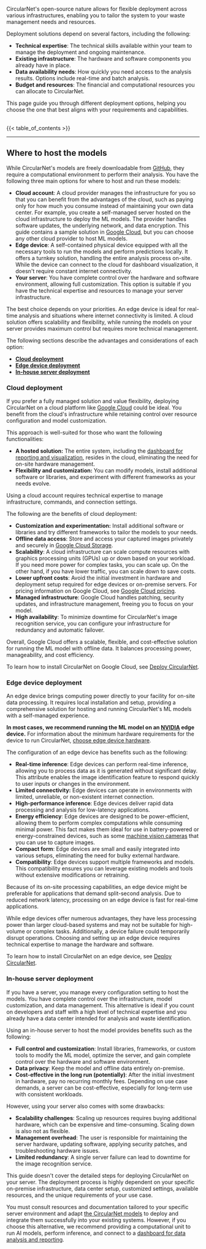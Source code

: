 CircularNet's open-source nature allows for flexible deployment across various
infrastructures, enabling you to tailor the system to your waste management
needs and resources.

Deployment solutions depend on several factors, including the following:

-  **Technical expertise**: The technical skills available within your team to
   manage the deployment and ongoing maintenance.
-  **Existing infrastructure**: The hardware and software components you already
   have in place.
-  **Data availability needs**: How quickly you need access to the analysis
   results. Options include real-time and batch analysis.
-  **Budget and resources**: The financial and computational resources you can
   allocate to CircularNet.

This page guide you through different deployment options, helping you choose the
one that best aligns with your requirements and capabilities. <br/><br/>

{{< table_of_contents >}}

---

## Where to host the models

While CircularNet's models are freely downloadable from [GitHub](https://github.com/tensorflow/models/tree/master/official/projects/waste_identification_ml), they require a computational environment to perform their analysis. You have the following three main options for where to host and run these models:

-  **Cloud account**: A cloud provider manages the infrastructure for you so
   that you can benefit from the advantages of the cloud, such as paying only
   for how much you consume instead of maintaining your own data center. For
   example, you create a self-managed server hosted on the cloud infrastructure
   to deploy the ML models. The provider handles software updates, the
   underlying network, and data encryption. This guide contains a sample
   solution in [Google Cloud](https://cloud.google.com/gcp), but you can choose
   any other cloud provider to host ML models.
-  **Edge device**: A self-contained physical device equipped with all the
   necessary tools to run the models and perform predictions locally. It offers
   a turnkey solution, handling the entire analysis process on-site. While the
   device can connect to the cloud for dashboard visualization, it doesn't
   require constant internet connectivity.
-  **Your server**: You have complete control over the hardware and software
   environment, allowing full customization. This option is suitable if you have
   the technical expertise and resources to manage your server infrastructure.

The best choice depends on your priorities. An edge device is ideal for
real-time analysis and situations where internet connectivity is limited. A
cloud solution offers scalability and flexibility, while running the models on
your server provides maximum control but requires more technical management.

The following sections describe the advantages and considerations of each
option:

-  [**Cloud deployment**](#cloud-deployment)
-  [**Edge device deployment**](#edge-device-deployment)
-  [**In-house server deployment**](#in-house-server-deployment)

### Cloud deployment

If you prefer a fully managed solution and value flexibility, deploying CircularNet on a cloud platform like [Google Cloud](https://cloud.google.com/) could be ideal. You benefit from the cloud's infrastructure while retaining control over resource configuration and model customization.

This approach is well-suited for those who want the following functionalities:

-  **A hosted solution:** The entire system, including the [dashboard for reporting and visualization](/official/projects/waste_identification_ml/circularnet-docs/content/view-data/), resides in the cloud, eliminating the need for on-site hardware management.
-  **Flexibility and customization:** You can modify models, install additional software or libraries, and experiment with different frameworks as your needs evolve.

Using a cloud account requires technical expertise to manage infrastructure,
commands, and connection settings.

The following are the benefits of cloud deployment:

-  **Customization and experimentation:** Install additional software or
   libraries and try different frameworks to tailor the models to your needs.
-  **Offline data access**: Store and access your captured images privately and
   securely in [Google Cloud Storage](https://cloud.google.com/storage).
-  **Scalability**: A cloud infrastructure can scale compute resources with
   graphics processing units (GPUs) up or down based on your workload. If you
   need more power for complex tasks, you can scale up. On the other hand, if
   you have lower traffic, you can scale down to save costs.
-  **Lower upfront costs**: Avoid the initial investment in hardware and
   deployment setup required for edge devices or on-premise servers. For pricing
   information on Google Cloud, see [Google Cloud pricing](https://cloud.google.com/pricing).
-  **Managed infrastructure**: Google Cloud handles patching, security updates,
   and infrastructure management, freeing you to focus on your model.
-  **High availability**: To minimize downtime for CircularNet's image
   recognition service, you can configure your infrastructure for redundancy and
   automatic failover.

Overall, Google Cloud offers a scalable, flexible, and cost-effective solution
for running the ML model with offline data. It balances processing power,
manageability, and cost efficiency.

To learn how to install CircularNet on Google Cloud, see [Deploy CircularNet](/official/projects/waste_identification_ml/circularnet-docs/content/deploy-cn/).

### Edge device deployment

An edge device brings computing power directly to your facility for on-site data
processing. It requires local installation and setup, providing a comprehensive
solution for hosting and running CircularNet's ML models with a self-managed
experience.

**In most cases, we recommend running the ML model on an [NVIDIA](https://www.nvidia.com/en-us/edge-computing/) edge device.** For information about the minimum hardware requirements for the device to run CircularNet, [choose edge device hardware](/official/projects/waste_identification_ml/circularnet-docs/content/system-req/choose-edge-device/).

The configuration of an edge device has benefits such as the following:

-  **Real-time inference**: Edge devices can perform real-time inference,
   allowing you to process data as it is generated without significant delay.
   This attribute enables the image identification feature to respond quickly to
   user inputs or changes in the environment.
-  **Limited connectivity:** Edge devices can operate in environments with
   limited, unreliable, or non-existent internet connection.
-  **High-performance inference**: Edge devices deliver rapid data processing
   and analysis for low-latency applications.
-  **Energy efficiency**: Edge devices are designed to be power-efficient,
   allowing them to perform complex computations while consuming minimal power.
   This fact makes them ideal for use in battery-powered or energy-constrained
   devices, such as some [machine vision cameras](/official/projects/waste_identification_ml/circularnet-docs/content/system-req/choose-camera/)
   that you can use to capture images.
-  **Compact form**: Edge devices are small and easily integrated into various
   setups, eliminating the need for bulky external hardware.
-  **Compatibility**: Edge devices support multiple frameworks and models. This
   compatibility ensures you can leverage existing models and tools without
   extensive modifications or retraining.

Because of its on-site processing capabilities, an edge device might be
preferable for applications that demand split-second analysis. Due to reduced
network latency, processing on an edge device is fast for real-time
applications.

While edge devices offer numerous advantages, they have less processing power
than larger cloud-based systems and may not be suitable for high-volume or
complex tasks. Additionally, a device failure could temporarily disrupt
operations. Choosing and setting up an edge device requires technical expertise
to manage the hardware and software.

To learn how to install CircularNet on an edge device, see [Deploy CircularNet](/official/projects/waste_identification_ml/circularnet-docs/content/deploy-cn/).

### In-house server deployment

If you have a server, you manage every configuration setting to host the models.
You have complete control over the infrastructure, model customization, and data
management. This alternative is ideal if you count on developers and staff with
a high level of technical expertise and you already have a data center intended
for analysis and waste identification.

Using an in-house server to host the model provides benefits such as the
following:

-  **Full control and customization**: Install libraries, frameworks, or custom
   tools to modify the ML model, optimize the server, and gain complete control
   over the hardware and software environment.
-  **Data privacy**: Keep the model and offline data entirely on-premise.
-  **Cost-effective in the long run (potentially)**: After the initial
   investment in hardware, pay no recurring monthly fees. Depending on use case
   demands, a server can be cost-effective, especially for long-term use with
   consistent workloads.

However, using your server also comes with some drawbacks:

-  **Scalability challenges**: Scaling up resources requires buying additional
   hardware, which can be expensive and time-consuming. Scaling down is also not
   as flexible.
-  **Management overhead**: The user is responsible for maintaining the server
   hardware, updating software, applying security patches, and troubleshooting
   hardware issues.
-  **Limited redundancy**: A single server failure can lead to downtime for the
   image recognition service.

This guide doesn't cover the detailed steps for deploying CircularNet on your
server. The deployment process is highly dependent on your specific on-premise
infrastructure, data center setup, customized settings, available resources, and
the unique requirements of your use case.

You must consult resources and documentation tailored to your specific server environment and adapt [the CircularNet models](https://github.com/tensorflow/models/tree/master/official/projects/waste_identification_ml) to deploy and integrate them successfully into your existing systems. However, if you choose this alternative, we recommend providing a computational unit to run AI models, perform inference, and connect to a [dashboard for data analysis and reporting](/official/projects/waste_identification_ml/circularnet-docs/content/view-data/).